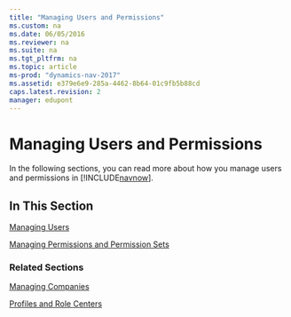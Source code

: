```yaml
---
title: "Managing Users and Permissions"
ms.custom: na
ms.date: 06/05/2016
ms.reviewer: na
ms.suite: na
ms.tgt_pltfrm: na
ms.topic: article
ms-prod: "dynamics-nav-2017"
ms.assetid: e379e6e9-285a-4462-8b64-01c9fb5b88cd
caps.latest.revision: 2
manager: edupont
---
```

# Managing Users and Permissions
In the following sections, you can read more about how you manage users and permissions in [!INCLUDE[navnow](includes/navnow_md.md)].  
  
## In This Section  
 [Managing Users](Managing-Users.md)  
  
 [Managing Permissions and Permission Sets](Managing-Permissions-and-Permission-Sets.md)  
  
### Related Sections  
 [Managing Companies](Managing-Companies.md)  
  
 [Profiles and Role Centers](Profiles%20and%20Role%20Centers.md)
